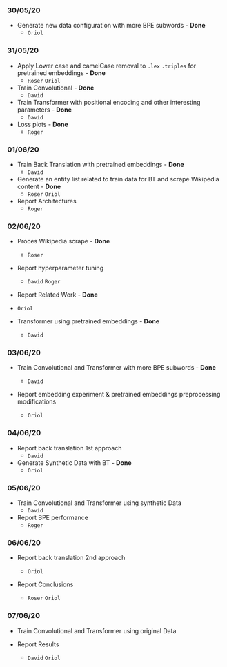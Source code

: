 ### 30/05/20

+ Generate new data configuration with more BPE subwords - **Done**
  + `Oriol`

### 31/05/20

+ Apply Lower case and camelCase removal to `.lex` `.triples`  for pretrained embeddings  - **Done**
  + `Roser` `Oriol` 
+ Train Convolutional - **Done**
  + `David`
+ Train Transformer with positional encoding and other interesting parameters - **Done**
  + `David`
+ Loss plots  - **Done**
  + `Roger`

### 01/06/20

+ Train Back Translation with pretrained embeddings - **Done**
  + `David`
+ Generate an entity list related to train data for BT and scrape Wikipedia content  - **Done**
  + `Roser` `Oriol`
+ Report Architectures
  + `Roger`

### 02/06/20

+ Proces Wikipedia scrape - **Done**
  + `Roser` 

+ Report hyperparameter tuning
  + `David` `Roger`
+  Report Related Work - **Done**
  + `Oriol`
+ Transformer using pretrained embeddings - **Done**
  + `David`

### 03/06/20

+ Train Convolutional and Transformer with more BPE subwords - **Done**
  + `David`

+ Report embedding experiment & pretrained embeddings preprocessing modifications
  +  `Oriol`

### 04/06/20

+ Report back translation 1st approach
  + `David`
+ Generate Synthetic Data with BT - **Done**
  + `Oriol`

### 05/06/20

+ Train Convolutional and Transformer using synthetic Data
  + `David`
+ Report BPE performance
  + `Roger`

### 06/06/20

+ Report back translation 2nd approach
  + `Oriol`

+ Report Conclusions 
  + `Roser` `Oriol`

### 07/06/20

+ Train Convolutional and Transformer using original Data

+ Report Results 
  + ``David`` ``Oriol``